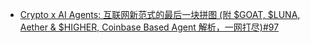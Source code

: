 - [Crypto x AI Agents: 互联网新范式的最后一块拼图 (附 $GOAT, $LUNA, Aether & $HIGHER, Coinbase Based Agent 解析，一网打尽)#97](https://www.web3brand.io/p/crypto-x-ai-agents-goat-luna-aether)

